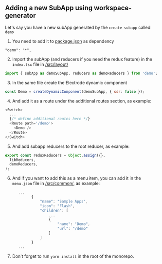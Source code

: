 ## Adding a new SubApp using workspace-generator
Let's say you have a new subApp generated by the `create-subapp` called `demo`

1. You need to add it to [package.json](package.json) as dependency

```
"demo": "*",
```

2. Import the subApp (and reducers if you need the redux feature) in the `index.tsx` file in [/src/layout/](./src/layout/index.tsx)

```javascript
import { subApp as demoSubApp, reducers as demoReducers } from 'demo';
```

3. In the same file create the Electrode dynamic component

```javascript
const Demo = createDynamicComponent(demoSubApp, { ssr: false });
```

4. And add it as a route under the additional routes section, as example:

```javascript
<Switch>
  ...
  {/* define additional routes here */}
  <Route path='/demo'>
    <Demo />
  </Route>
</Switch>
```

5. And add subapp reducers to the root reducer, as example:

```javascript
export const reduxReducers = Object.assign({},
  libReducers,
  demoReducers,
);
```

6. And if you want to add this as a menu item, you can add it in the `menu.json` file in [/src/common/](./src/common/menu.json), as example:
```javascript
      ...
			{
				"name": "Sample Apps",
				"icon": "Flash",
				"children": [
					...
					{
						"name": "Demo",
						"url": "/demo"
					}
				]
			}
      ...
```

7. Don't forget to run `yarn install` in the root of the monorepo.
